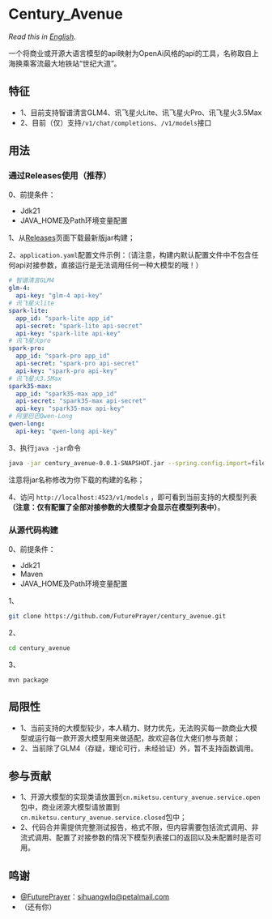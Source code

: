 # **Century_Avenue**

*Read this in [English](README_en.md).*

一个将商业或开源大语言模型的api映射为OpenAi风格的api的工具，名称取自上海换乘客流最大地铁站“世纪大道”。

## **特征**
- 1、目前支持智谱清言GLM4、讯飞星火Lite、讯飞星火Pro、讯飞星火3.5Max
- 2、目前（仅）支持`/v1/chat/completions`、`/v1/models`接口

## **用法**
### 通过Releases使用（推荐）
0、前提条件：
- Jdk21
- JAVA_HOME及Path环境变量配置

1、从[Releases](https://github.com/FuturePrayer/century_avenue/releases)页面下载最新版jar构建；

2、`application.yaml`配置文件示例：（请注意，构建内默认配置文件中不包含任何api对接参数，直接运行是无法调用任何一种大模型的哦！）

```yaml
# 智谱清言GLM4
glm-4:
  api-key: "glm-4 api-key"
# 讯飞星火lite
spark-lite:
  app_id: "spark-lite app_id"
  api-secret: "spark-lite api-secret"
  api-key: "spark-lite api-key"
# 讯飞星火pro
spark-pro:
  app_id: "spark-pro app_id"
  api-secret: "spark-pro api-secret"
  api-key: "spark-pro api-key"
# 讯飞星火3.5Max
spark35-max:
  app_id: "spark35-max app_id"
  api-secret: "spark35-max api-secret"
  api-key: "spark35-max api-key"
# 阿里巴巴Qwen-Long
qwen-long:
  api-key: "qwen-long api-key"

```

3、执行`java -jar`命令
```bash
java -jar century_avenue-0.0.1-SNAPSHOT.jar --spring.config.import=file:/path/to/application.yaml

```
注意将jar名称修改为你下载的构建的名称；

4、访问 `http://localhost:4523/v1/models` ，即可看到当前支持的大模型列表 **（注意：仅有配置了全部对接参数的大模型才会显示在模型列表中）**。

### 从源代码构建
0、前提条件：
- Jdk21
- Maven
- JAVA_HOME及Path环境变量配置

1、
```bash
git clone https://github.com/FuturePrayer/century_avenue.git
```
2、
```bash
cd century_avenue
```
3、
```
mvn package
```

## **局限性**
- 1、当前支持的大模型较少，本人精力、财力优先，无法购买每一款商业大模型或运行每一款开源大模型用来做适配，故欢迎各位大佬们参与贡献；
- 2、当前除了GLM4（存疑，理论可行，未经验证）外，暂不支持函数调用。

## **参与贡献**
- 1、开源大模型的实现类请放置到`cn.miketsu.century_avenue.service.open`包中，商业闭源大模型请放置到`cn.miketsu.century_avenue.service.closed`包中；
- 2、代码合并需提供完整测试报告，格式不限，但内容需要包括流式调用、非流式调用、配置了对接参数的情况下模型列表接口的返回以及未配置时是否可用。

## **鸣谢**
- [@FuturePrayer](https://github.com/FuturePrayer)：sihuangwlp@petalmail.com
- （还有你）
